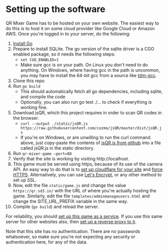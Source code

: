 # Setting up the software

QR Mixer Game has to be hosted on your own website. The easiest way to do this is to host it on some cloud provider like Google Cloud or Amazon AWS. Once you're logged in to your server, do the following:

1. [Install Go](https://go.dev/doc/install)
2. Prepare to install SQLite. The go version of the sqlite driver is a CGO enabled package, so it needs the following steps:
    - `set CGO_ENABLED=1`
    - Make sure gcc is on your path. On Linux you don't need to do anything. On Windows, where having gcc in the path is uncommon, you may have to install the 64-bit gcc from a source like [tdm-gcc](https://jmeubank.github.io/tdm-gcc/).
3. Clone this repo
4. Run `go build`
    - This should automatically fetch all go dependencies, including sqlite, and compile the code
    - Optionally, you can also run go test ./... to check if everything is working fine.
5. Download jsQR, which this project requires in order to scan QR codes in the browser.
    - `curl --output ./static/jsQR.js https://raw.githubusercontent.com/cozmo/jsQR/master/dist/jsQR.js`
    - If you're on Windows, or are unwilling to run the curl command above, just copy-paste the contents of 
    [jsQR.js from github](https://github.com/cozmo/jsQR/blob/master/dist/jsQR.js) into a file called jsQR.js in the static directory.
6. Run `qr-mixer-game –port=80`
7. Verify that the site is working by visiting http://localhost.
8. This game must be served using https, because of its use of the camera API. An easy way to do that is to 
  [set up cloudflare for your site](https://developers.cloudflare.com/fundamentals/get-started/setup/add-site/) 
  and [force HTTPS](https://developers.cloudflare.com/ssl/edge-certificates/encrypt-visitor-traffic/). 
  Alternatively, you can use [Let's Encrypt](https://letsencrypt.org/getting-started/), or any other method to set up SSL.
9. Now, edit the file `static/game.js` and change the value `https://qr.sd3.in/` with the URL of where
    you're actually hosting the game. Similarly, edit the file `templates/adminmanageusers.html` and
    change the SITE_URL_PREFIX variable in the same way.
10. Compile (`go build`) and reload the server.

For reliability, you should [set up this game as a service](https://medium.com/@benmorel/creating-a-linux-service-with-systemd-611b5c8b91d6).
If you use this same server for other websites also, then
[set up a reverse proxy to it](https://docs.nginx.com/nginx/admin-guide/web-server/reverse-proxy/). 

Note that this site has no authentication. There are no passwords whatsoever, so make sure you're not expecting any security or authentication here, for any of the data.

